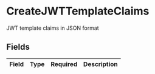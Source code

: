 # CreateJWTTemplateClaims

JWT template claims in JSON format


## Fields

| Field       | Type        | Required    | Description |
| ----------- | ----------- | ----------- | ----------- |